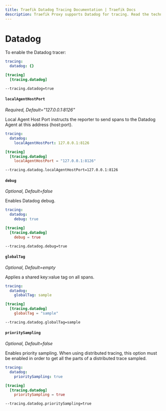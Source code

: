 ```yaml
---
title: Traefik Datadog Tracing Documentation | Traefik Docs
description: Traefik Proxy supports Datadog for tracing. Read the technical documentation to enable Datadog for observability.
---
```


# Datadog

To enable the Datadog tracer:

```yaml tab="File (YAML)"
tracing:
  datadog: {}
```

```toml tab="File (TOML)"
[tracing]
  [tracing.datadog]
```

```bash tab="CLI"
--tracing.datadog=true
```

#### `localAgentHostPort`

_Required, Default="127.0.0.1:8126"_

Local Agent Host Port instructs the reporter to send spans to the Datadog Agent at this address (host:port).

```yaml tab="File (YAML)"
tracing:
  datadog:
    localAgentHostPort: 127.0.0.1:8126
```

```toml tab="File (TOML)"
[tracing]
  [tracing.datadog]
    localAgentHostPort = "127.0.0.1:8126"
```

```bash tab="CLI"
--tracing.datadog.localAgentHostPort=127.0.0.1:8126
```

#### `debug`

_Optional, Default=false_

Enables Datadog debug.

```yaml tab="File (YAML)"
tracing:
  datadog:
    debug: true
```

```toml tab="File (TOML)"
[tracing]
  [tracing.datadog]
    debug = true
```

```bash tab="CLI"
--tracing.datadog.debug=true
```

#### `globalTag`

_Optional, Default=empty_

Applies a shared key:value tag on all spans.

```yaml tab="File (YAML)"
tracing:
  datadog:
    globalTag: sample
```

```toml tab="File (TOML)"
[tracing]
  [tracing.datadog]
    globalTag = "sample"
```

```bash tab="CLI"
--tracing.datadog.globalTag=sample
```

#### `prioritySampling`

_Optional, Default=false_

Enables priority sampling.
When using distributed tracing, 
this option must be enabled in order to get all the parts of a distributed trace sampled.

```yaml tab="File (YAML)"
tracing:
  datadog:
    prioritySampling: true
```

```toml tab="File (TOML)"
[tracing]
  [tracing.datadog]
    prioritySampling = true
```

```bash tab="CLI"
--tracing.datadog.prioritySampling=true
```
